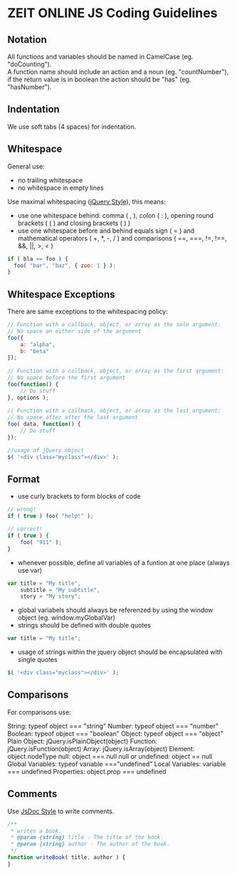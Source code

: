 # ZEIT ONLINE JS Coding Guidelines

## Notation
All functions and variables should be named in CamelCase (eg. "doCounting").   
A function name should include an action and a noun (eg. "countNumber"), if the return value is in boolean the action should be "has" (eg. "hasNumber").

## Indentation
We use soft tabs (4 spaces) for indentation.

## Whitespace
General use:
- no trailing whitespace
- no whitespace in empty lines

Use maximal whitespacing ([jQuery Style][1]), this means:
- use one whitespace behind: comma ( , ), colon ( : ), opening round brackets ( ( ) and closing brackets ( ) )
- use one whitespace before and behind equals sign ( = ) and mathematical operators ( +, *, -, / ) and comparisons ( ==, ===, !=, !==, &&, ||, >, < )

```js
if ( bla == foo ) {
  foo( "bar", "baz", { zoo: 1 } );
}
```

## Whitespace Exceptions
There are same exceptions to the whitespacing policy:

```js
// Function with a callback, object, or array as the sole argument:
// No space on either side of the argument
foo({
    a: "alpha",
    b: "beta"
});
 
// Function with a callback, object, or array as the first argument:
// No space before the first argument
foo(function() {
    // Do stuff
}, options );
 
// Function with a callback, object, or array as the last argument:
// No space after after the last argument
foo( data, function() {
    // Do stuff
});

//usage of jQuery object
$( '<div class="myclass"></div>' );
```

## Format
- use curly brackets to form blocks of code

```js
// wrong!
if ( true ) foo( "help!" );

// correct!
if ( true ) {
    foo( "911" );
} 
```

- whenever possible, define all variables of a funtion at one place (always use var)

```js
var title = "My title",
    subtitle = "My subtitle",
    story = "My story";
```

- global variabels should always be referenzed by using the window object (eg. window.myGlobalVar) 
- strings should be defined with double quotes

```js
var title = "My title";
```
- usage of strings within the jquery object should be encapsulated with single quotes

```js
$( '<div class="myclass"></div>' );
```

## Comparisons
For comparisons use:

String: typeof object === "string"
Number: typeof object === "number"
Boolean: typeof object === "boolean"
Object: typeof object === "object"
Plain Object: jQuery.isPlainObject(object)
Function: jQuery.isFunction(object)
Array: jQuery.isArray(object)
Element: object.nodeType
null: object === null
null or undefined: object == null
Global Variables: typeof variable ==="undefined"
Local Variables: variable === undefined
Properties: object.prop === undefined

## Comments
Use [JsDoc Style][2] to write comments.

```js
/**
 * writes a book.
 * @param {string} title - The title of the book.
 * @param {string} author - The author of the book.
 */
function writeBook( title, author ) {
}
```

[1]: http://contribute.jquery.org/style-guide/js/#spacing "jQuery Style Guide"
[2]: http://usejsdoc.org/ "JsDoc"






